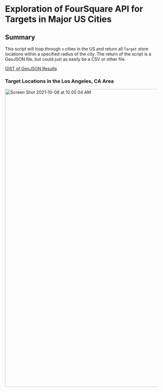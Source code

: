 # Exploration of FourSquare API for Targets in Major US Cities

## Summary

This script will loop through `n` cities in the US and return all `Target` store locations
within a specified radius of the city. The return of the script is a GeoJSON file, but could just as easily be
a CSV or other file.

[GIST of GeoJSON Results](https://gist.github.com/nautilytics/f09cfae24f1a93ba366d2c14d22ea8a9)

### Target Locations in the Los Angeles, CA Area

<img width="981" alt="Screen Shot 2021-10-08 at 10 05 04 AM" src="https://user-images.githubusercontent.com/1707103/136571035-fa4274b9-c04d-4b57-b2e5-fd929d88ea09.png">
